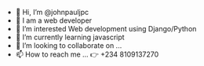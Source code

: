 - 👋 Hi, I’m @johnpauljpc
- 👋 I am a web developer
- 👀 I’m interested Web development using Django/Python
- 🌱 I’m currently learning javascript
- 💞️ I’m looking to collaborate on ...
- 📫 How to reach me ... 👉 +234 8109137270

<!---
johnpauljpc/johnpauljpc is a ✨ special ✨ repository because its `README.md` (this file) appears on your GitHub profile.
You can click the Preview link to take a look at your changes.
--->
